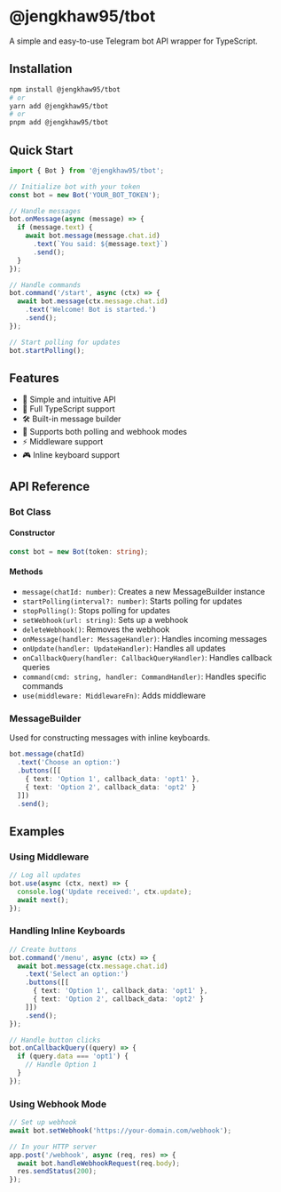 # @jengkhaw95/tbot

A simple and easy-to-use Telegram bot API wrapper for TypeScript.

## Installation

```bash
npm install @jengkhaw95/tbot
# or
yarn add @jengkhaw95/tbot
# or
pnpm add @jengkhaw95/tbot
```

## Quick Start

```typescript
import { Bot } from '@jengkhaw95/tbot';

// Initialize bot with your token
const bot = new Bot('YOUR_BOT_TOKEN');

// Handle messages
bot.onMessage(async (message) => {
  if (message.text) {
    await bot.message(message.chat.id)
      .text(`You said: ${message.text}`)
      .send();
  }
});

// Handle commands
bot.command('/start', async (ctx) => {
  await bot.message(ctx.message.chat.id)
    .text('Welcome! Bot is started.')
    .send();
});

// Start polling for updates
bot.startPolling();
```

## Features

- 🚀 Simple and intuitive API
- 💪 Full TypeScript support
- 🛠 Built-in message builder
- 🔄 Supports both polling and webhook modes
- ⚡️ Middleware support
- 🎮 Inline keyboard support

## API Reference

### Bot Class

#### Constructor

```typescript
const bot = new Bot(token: string);
```

#### Methods

- `message(chatId: number)`: Creates a new MessageBuilder instance
- `startPolling(interval?: number)`: Starts polling for updates
- `stopPolling()`: Stops polling for updates
- `setWebhook(url: string)`: Sets up a webhook
- `deleteWebhook()`: Removes the webhook
- `onMessage(handler: MessageHandler)`: Handles incoming messages
- `onUpdate(handler: UpdateHandler)`: Handles all updates
- `onCallbackQuery(handler: CallbackQueryHandler)`: Handles callback queries
- `command(cmd: string, handler: CommandHandler)`: Handles specific commands
- `use(middleware: MiddlewareFn)`: Adds middleware

### MessageBuilder

Used for constructing messages with inline keyboards.

```typescript
bot.message(chatId)
  .text('Choose an option:')
  .buttons([[
    { text: 'Option 1', callback_data: 'opt1' },
    { text: 'Option 2', callback_data: 'opt2' }
  ]])
  .send();
```

## Examples

### Using Middleware

```typescript
// Log all updates
bot.use(async (ctx, next) => {
  console.log('Update received:', ctx.update);
  await next();
});
```

### Handling Inline Keyboards

```typescript
// Create buttons
bot.command('/menu', async (ctx) => {
  await bot.message(ctx.message.chat.id)
    .text('Select an option:')
    .buttons([[
      { text: 'Option 1', callback_data: 'opt1' },
      { text: 'Option 2', callback_data: 'opt2' }
    ]])
    .send();
});

// Handle button clicks
bot.onCallbackQuery((query) => {
  if (query.data === 'opt1') {
    // Handle Option 1
  }
});
```

### Using Webhook Mode

```typescript
// Set up webhook
await bot.setWebhook('https://your-domain.com/webhook');

// In your HTTP server
app.post('/webhook', async (req, res) => {
  await bot.handleWebhookRequest(req.body);
  res.sendStatus(200);
});
```
